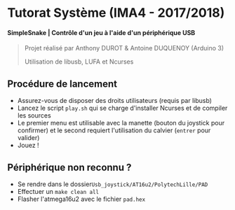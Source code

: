 # Tutorat Système (IMA4 - 2017/2018)

#### **SimpleSnake** | Contrôle d'un jeu à l'aide d'un périphérique USB 

> Projet réalisé par Anthony DUROT & Antoine DUQUENOY (Arduino 3)
>
> Utilisation de libusb, LUFA et Ncurses



## Procédure de lancement

- Assurez-vous de disposer des droits utilisateurs (requis par libusb)
- Lancez le script `play.sh` qui se charge d'installer Ncurses et de compiler les sources
- Le premier menu est utilisable avec la manette (bouton du joystick pour confirmer) et le second requiert l'utilisation du calvier (`entrer` pour valider)
- Jouez !



## Périphérique non reconnu ?

* Se rendre dans le dossier`Usb_joystick/AT16u2/PolytechLille/PAD`
* Effectuer un `make clean all`
* Flasher l'atmega16u2 avec le fichier `pad.hex`



